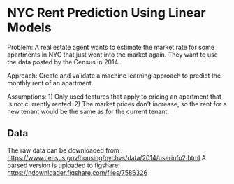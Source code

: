 # NYC Rent Prediction Using Linear Models

Problem: A real estate agent wants to estimate the market rate for some apartments in NYC that just went into the market again. They want to use the data posted by the Census in 2014.

Approach:  Create and validate a machine learning approach to predict the monthly rent of an apartment.

Assumptions: 1) Only used features that apply to pricing an apartment that is not currently rented. 2) The market prices don't increase, so the rent for a new tenant would be the same as for the current tenant.

## Data 
The raw data can be downloaded from : https://www.census.gov/housing/nychvs/data/2014/userinfo2.html
A parsed version is uploaded to figshare: https://ndownloader.figshare.com/files/7586326
 
 
 


